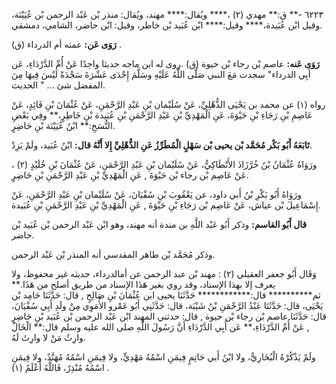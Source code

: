 ٦٢٢٣ -** ق:** مهدي (٢) ،**** ويُقال:**** مهند، ويُقال: منذر بْن عَبْد الرحمن بْن عُيَيْنَة، وقيل ابْن عُبَيدة،**** وقيل:**** ابْن عُبَيد بْن خاطر، وقيل: ابْن حاضر، الشامي، دمشقي.

**رَوَى عَن:** عمته أم الدرداء (ق) .

**رَوَى عَنه:** عاصم بْن رجاء بْن حيوة (ق) .روى له ابن ماجه حديثا واحِدًا عَنْ أُمِّ الدَّرْدَاءِ، عَن أَبِي الدرداء" سجدت مَعَ النبي صَلَّى اللَّهُ عَلَيْهِ وسَلَّمَ إِحْدَى عَشْرَةَ سَجْدَةً لَيْسَ فِيهَا مِنَ المفضل شئ ... " الحديث.

رواه (١) عن محمد بن يَحْيَى الذُّهْلِيِّ، عَنْ سُلَيْمان بْنِ عَبْدِ الرَّحْمَنِ، عَنْ عُثْمَانَ بْنِ فَائِدٍ، عَنْ عَاصِمِ بْنِ رَجَاءِ بْنِ حَيْوَةَ، عَنِ الْمَهْدِيِّ بْنِ عَبْدِ الرَّحْمَنِ بْنِ عُبَيدة بْنِ خَاطِرٍ،** وفِي بَعْضِ النُّسَخِ:** ابْنُ عُيَيْنَة بْنِ حَاضِرٍ.

**تَابَعَهُ أَبُو بَكْر مُحَمَّد بْن يحيى بْن سَهْلٍ الْمُطَرِّزُ عَنِ الذُّهْلِيِّ إِلا أَنَّهُ قال:** ابْنُ عُبَيد، ولَمْ يَزِدْ.

ورَوَاهُ عُثْمَانُ بْنُ خُرَّزَاذَ الأَنْطَاكِيُّ، عَنْ سُلَيْمان بْنِ عَبْدِ الرَّحْمَنِ، عَنْ عُثْمَانَ بْنِ خُلَيْدٍ (٢) ، عَنْ عَاصِم بْن رجاء بْن حَيْوَةَ , عَنِ الْمَهْدِيِّ بْنِ عَبْدِ الرَّحْمَنِ بْنِ حَاضِرٍ.

ورَوَاهُ أَبُو بَكْرِ بْنُ أَبي داود، عن يَعْقُوبَ بْنِ سُفْيَانَ، عَنْ سُلَيْمان بْنِ عَبْدِ الرَّحْمَنِ، عَنْ إِسْمَاعِيلَ بْن عياش، عَنْ عَاصِم بْن رَجَاءِ بْنِ حَيْوَةَ , عَنِ الْمَهْدِيِّ بْنِ عَبْدِ الرَّحْمَنِ بْنِ عُبَيدة.

**قال أَبُو القاسم:** وذكر أَبُو عَبْد اللَّهِ بن مندة أنه مهند، وهو ابْن عَبْد الرحمن بْن عُبَيد بْن حاضر.

وذكر مُحَمَّد بْن طاهر المقدسي أنه المنذر بْن عَبْد الرحمن.

وَقَال أَبُو جعفر العقيلي (٢) : مهند بْن عبد الرحمن عن أمالدرداء، حديثه غير محفوظ، ولا يعرف إلا بهذا الإسناد، وقد روي بغير هَذَا الإسناد من طريق أصلح من هَذَا.** ثم********** قال:************ حَدَّثَنَا يحيى ابن عُثْمَانَ بْنِ صَالِحٍ , قال: حَدَّثَنَا حَامِد بْن يَحْيَى، قال: حَدَّثَنَا عَبْدُ الرَّحْمَنِ بْنُ شَيْبَة، قال: حَدَّثَنِي أَبُو عَمْرو الأُمَوِي مِنْ ولَدِ أَبِي سُفْيَانَ، قال: حَدَّثَنَا عاصم بْن رجاء بْن حيوة , قال: حدثني المهند ابْن عَبْد الرحمن بْن عُبَيد بْنِ حَاضِرٍ , عَنْ أُمِّ الدَّرْدَاءِ،** عَن أَبِي الدَّرْدَاءِ أَنَّ رَسُولَ اللَّهِ صلى الله عليه وسلم قال:** الْخَالُ وارِثُ مَنْ لا وارِثَ لَهُ.

ولَمْ يَذْكُرْهُ الْبُخَارِيُّ، ولا ابْنُ أَبي حَاتِمٍ فِيمَنِ اسْمُهُ مَهْدِيٍّ، ولا فِيمَنِ اسْمُهُ مُهَنَّدٌ، ولا فِيمَنِ اسْمُهُ مُنْذِرٌ، فَاللَّهُ أَعْلَمُ (١) .